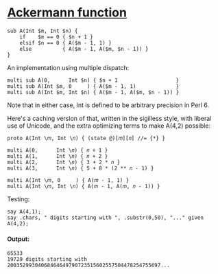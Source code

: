 [1]: http://rosettacode.org/wiki/Ackermann_function

# [Ackermann function][1]

```perl6
sub A(Int $m, Int $n) {
    if    $m == 0 { $n + 1 } 
    elsif $n == 0 { A($m - 1, 1) }
    else          { A($m - 1, A($m, $n - 1)) }
}
```


An implementation using multiple dispatch:

```perl6
multi sub A(0,      Int $n) { $n + 1                   }
multi sub A(Int $m, 0     ) { A($m - 1, 1)             }
multi sub A(Int $m, Int $n) { A($m - 1, A($m, $n - 1)) }
```


Note that in either case, Int is defined to be arbitrary precision in Perl&#160;6.



Here's a caching version of that, written in the sigilless style, with liberal use of Unicode, and the extra optimizing terms to make A(4,2) possible:

```perl6
proto A(Int \𝑚, Int \𝑛) { (state @)[𝑚][𝑛] //= {*} }
 
multi A(0,      Int \𝑛) { 𝑛 + 1 }
multi A(1,      Int \𝑛) { 𝑛 + 2 }
multi A(2,      Int \𝑛) { 3 + 2 * 𝑛 }
multi A(3,      Int \𝑛) { 5 + 8 * (2 ** 𝑛 - 1) }
 
multi A(Int \𝑚, 0     ) { A(𝑚 - 1, 1) }
multi A(Int \𝑚, Int \𝑛) { A(𝑚 - 1, A(𝑚, 𝑛 - 1)) }
```


Testing:

```perl6
say A(4,1);
say .chars, " digits starting with ", .substr(0,50), "..." given A(4,2);
```

#### Output:
```
65533
19729 digits starting with 20035299304068464649790723515602557504478254755697...
```